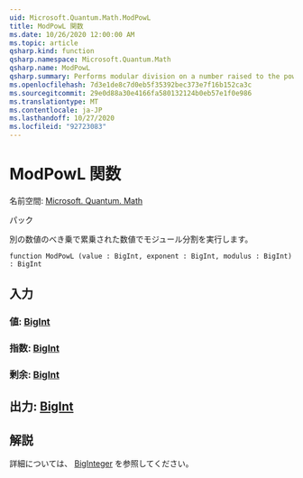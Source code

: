 ```yaml
---
uid: Microsoft.Quantum.Math.ModPowL
title: ModPowL 関数
ms.date: 10/26/2020 12:00:00 AM
ms.topic: article
qsharp.kind: function
qsharp.namespace: Microsoft.Quantum.Math
qsharp.name: ModPowL
qsharp.summary: Performs modular division on a number raised to the power of another number.
ms.openlocfilehash: 7d3e1de8c7d0eb5f35392bec373e7f16b152ca3c
ms.sourcegitcommit: 29e0d88a30e4166fa580132124b0eb57e1f0e986
ms.translationtype: MT
ms.contentlocale: ja-JP
ms.lasthandoff: 10/27/2020
ms.locfileid: "92723083"
---
```

# <a name="modpowl-function"></a>ModPowL 関数

名前空間: [Microsoft. Quantum. Math](xref:Microsoft.Quantum.Math)

パック [](https://nuget.org/packages/)


別の数値のべき乗で累乗された数値でモジュール分割を実行します。

```qsharp
function ModPowL (value : BigInt, exponent : BigInt, modulus : BigInt) : BigInt
```


## <a name="input"></a>入力

### <a name="value--bigint"></a>値: [BigInt](xref:microsoft.quantum.lang-ref.bigint)




### <a name="exponent--bigint"></a>指数: [BigInt](xref:microsoft.quantum.lang-ref.bigint)




### <a name="modulus--bigint"></a>剰余: [BigInt](xref:microsoft.quantum.lang-ref.bigint)





## <a name="output--bigint"></a>出力: [BigInt](xref:microsoft.quantum.lang-ref.bigint)



## <a name="remarks"></a>解説

詳細については、 [BigInteger](https://docs.microsoft.com/dotnet/api/system.numerics.biginteger.modpow) を参照してください。